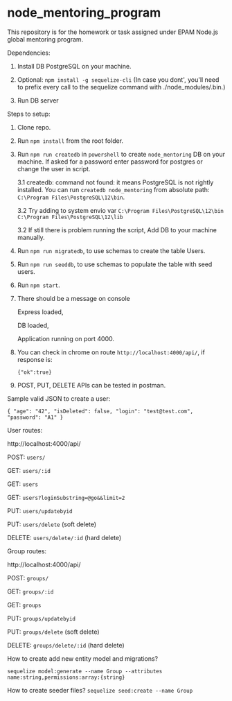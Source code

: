 # node_mentoring_program
This repository is for the homework or task assigned under EPAM Node.js global mentoring program.

Dependencies:
1. Install DB PostgreSQL on your machine.
2. Optional: `npm install -g sequelize-cli` 
(In case you dont', you'll need to prefix every call to the sequelize command with 
./node_modules/.bin.)

2. Run DB server

Steps to setup:

1. Clone repo.
2. Run `npm install` from the root folder.
3. Run `npm run createdb` in `powershell` to create `node_mentoring` DB on your machine. 
   If asked for a password enter password for postgres or change the user in script.
    
    3.1 createdb: command not found: it means PostgreSQL is not rightly installed. You can
        run `createdb node_mentoring` from absolute path: `C:\Program Files\PostgreSQL\12\bin`.
        
    3.2 Try adding to system envio var 
        `C:\Program Files\PostgreSQL\12\bin`
        `C:\Program Files\PostgreSQL\12\lib`
        
    3.2 If still there is problem running the script, Add DB to your machine manually.
4. Run `npm run migratedb`, to use schemas to create the table Users.
5. Run `npm run seeddb`, to use schemas to populate the table with seed users.
6. Run `npm start`.
7. There should be a message on console
    
    Express loaded, 
    
    DB loaded,
    
    Application running on port 4000.
8. You can check in chrome on route `http://localhost:4000/api/`, if response is:
    
    `{"ok":true}`

9. POST, PUT, DELETE APIs can be tested in postman.

Sample valid JSON to create a user:

`{
	"age": "42",
	"isDeleted": false,
	"login": "test@test.com",
	"password": "A1"
}`

User routes:

http://localhost:4000/api/

POST:   `users/`

GET:    `users/:id`

GET:     `users`

GET:     `users?loginSubstring=@go&&limit=2`

PUT:     `users/updatebyid`

PUT:     `users/delete` (soft delete)

DELETE:  `users/delete/:id` (hard delete)

Group routes:

http://localhost:4000/api/

POST:   `groups/`

GET:    `groups/:id`

GET:     `groups`

PUT:     `groups/updatebyid`

PUT:     `groups/delete` (soft delete)

DELETE:  `groups/delete/:id` (hard delete)

How to create add new entity model and migrations?

`sequelize model:generate --name Group --attributes name:string,permissions:array:{string}`

How to create seeder files?
`sequelize seed:create --name Group`